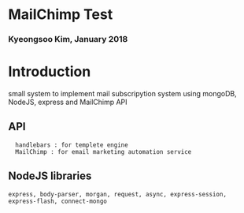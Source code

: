 # MailChimp Test
### Kyeongsoo Kim, January 2018

# Introduction
small system to implement mail subscripytion system using mongoDB, NodeJS, express and MailChimp API 

## API
      handlebars : for templete engine
      MailChimp : for email marketing automation service

## NodeJS libraries
    express, body-parser, morgan, request, async, express-session, express-flash, connect-mongo
